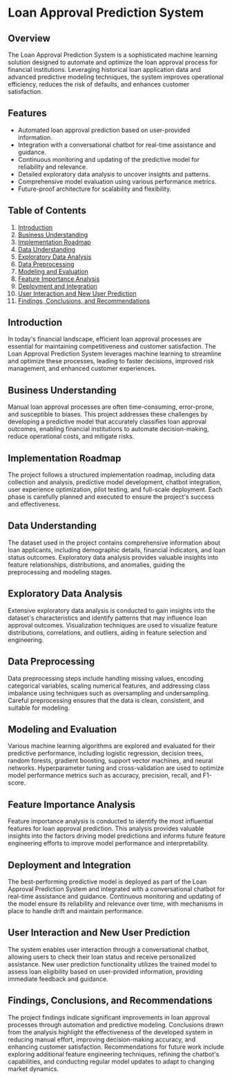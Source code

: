 # Loan Approval Prediction System

## Overview

The Loan Approval Prediction System is a sophisticated machine learning solution designed to automate and optimize the loan approval process for financial institutions. Leveraging historical loan application data and advanced predictive modeling techniques, the system improves operational efficiency, reduces the risk of defaults, and enhances customer satisfaction.

## Features

- Automated loan approval prediction based on user-provided information.
- Integration with a conversational chatbot for real-time assistance and guidance.
- Continuous monitoring and updating of the predictive model for reliability and relevance.
- Detailed exploratory data analysis to uncover insights and patterns.
- Comprehensive model evaluation using various performance metrics.
- Future-proof architecture for scalability and flexibility.

## Table of Contents

1. [Introduction](#introduction)
2. [Business Understanding](#business-understanding)
3. [Implementation Roadmap](#implementation-roadmap)
4. [Data Understanding](#data-understanding)
5. [Exploratory Data Analysis](#exploratory-data-analysis)
6. [Data Preprocessing](#data-preprocessing)
7. [Modeling and Evaluation](#modeling-and-evaluation)
8. [Feature Importance Analysis](#feature-importance-analysis)
9. [Deployment and Integration](#deployment-and-integration)
10. [User Interaction and New User Prediction](#user-interaction-and-new-user-prediction)
11. [Findings, Conclusions, and Recommendations](#findings-conclusions-and-recommendations)

## Introduction

In today's financial landscape, efficient loan approval processes are essential for maintaining competitiveness and customer satisfaction. The Loan Approval Prediction System leverages machine learning to streamline and optimize these processes, leading to faster decisions, improved risk management, and enhanced customer experiences.

## Business Understanding

Manual loan approval processes are often time-consuming, error-prone, and susceptible to biases. This project addresses these challenges by developing a predictive model that accurately classifies loan approval outcomes, enabling financial institutions to automate decision-making, reduce operational costs, and mitigate risks.

## Implementation Roadmap

The project follows a structured implementation roadmap, including data collection and analysis, predictive model development, chatbot integration, user experience optimization, pilot testing, and full-scale deployment. Each phase is carefully planned and executed to ensure the project's success and effectiveness.

## Data Understanding

The dataset used in the project contains comprehensive information about loan applicants, including demographic details, financial indicators, and loan status outcomes. Exploratory data analysis provides valuable insights into feature relationships, distributions, and anomalies, guiding the preprocessing and modeling stages.

## Exploratory Data Analysis

Extensive exploratory data analysis is conducted to gain insights into the dataset's characteristics and identify patterns that may influence loan approval outcomes. Visualization techniques are used to visualize feature distributions, correlations, and outliers, aiding in feature selection and engineering.

## Data Preprocessing

Data preprocessing steps include handling missing values, encoding categorical variables, scaling numerical features, and addressing class imbalance using techniques such as oversampling and undersampling. Careful preprocessing ensures that the data is clean, consistent, and suitable for modeling.

## Modeling and Evaluation

Various machine learning algorithms are explored and evaluated for their predictive performance, including logistic regression, decision trees, random forests, gradient boosting, support vector machines, and neural networks. Hyperparameter tuning and cross-validation are used to optimize model performance metrics such as accuracy, precision, recall, and F1-score.

## Feature Importance Analysis

Feature importance analysis is conducted to identify the most influential features for loan approval prediction. This analysis provides valuable insights into the factors driving model predictions and informs future feature engineering efforts to improve model performance and interpretability.

## Deployment and Integration

The best-performing predictive model is deployed as part of the Loan Approval Prediction System and integrated with a conversational chatbot for real-time assistance and guidance. Continuous monitoring and updating of the model ensure its reliability and relevance over time, with mechanisms in place to handle drift and maintain performance.

## User Interaction and New User Prediction

The system enables user interaction through a conversational chatbot, allowing users to check their loan status and receive personalized assistance. New user prediction functionality utilizes the trained model to assess loan eligibility based on user-provided information, providing immediate feedback and guidance.

## Findings, Conclusions, and Recommendations

The project findings indicate significant improvements in loan approval processes through automation and predictive modeling. Conclusions drawn from the analysis highlight the effectiveness of the developed system in reducing manual effort, improving decision-making accuracy, and enhancing customer satisfaction. Recommendations for future work include exploring additional feature engineering techniques, refining the chatbot's capabilities, and conducting regular model updates to adapt to changing market dynamics.

